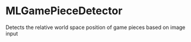 # MLGamePieceDetector
Detects the relative world space position of game pieces based on image input

